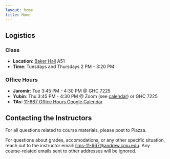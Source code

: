 ```yaml
---
layout: home
title: Home
---
```


## Logistics

### Class
* **Location**: [Baker Hall](https://www.cmu.edu/finance/property-space/floorplan-room/acad-admin/BPH/index.html) A51
* **Time**: Tuesdays and Thursdays 2 PM - 3:20 PM

### Office Hours

* **Jaromir**: Tue 3:45 PM - 4:30 PM @ GHC 7225
* **Yubin**: Thu 3:45 PM - 4:30 PM @ Zoom (see [calendar](https://calendar.google.com/calendar/embed?src=c_ed5c37618eae41c135dc7a58a12f2a2053c79876bfa7c9b89864b34c669dcf16%40group.calendar.google.com&ctz=America%2FNew_York)) or GHC 7225
* **TAs**: [11-667 Office Hours Google Calendar](https://calendar.google.com/calendar/embed?src=c_ed5c37618eae41c135dc7a58a12f2a2053c79876bfa7c9b89864b34c669dcf16%40group.calendar.google.com&ctz=America%2FNew_York)

## Contacting the Instructors

For all questions related to course materials, please post to Piazza.

For questions about grades, accomodations, or any other specific situation, reach out to the instructor email: llms-11-667@andrew.cmu.edu. Any course-related emails sent to other addresses will be ignored.